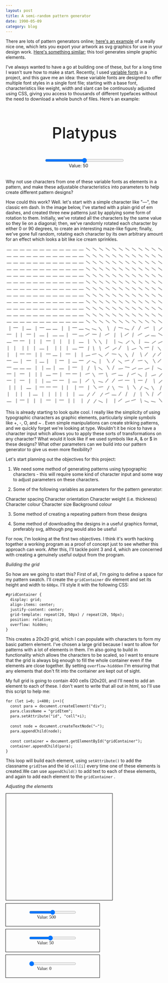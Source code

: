 ```yaml
---
layout: post
title: A semi-random pattern generator
date: 1990-05-09
category: blog
---
```


There are lots of pattern generators online; [here's an example](https://doodad.dev/pattern-generator/) of a really nice one, which lets you export your artwork as svg graphics for use in your design work. [Here's something similar](https://haikei.app); this tool generates simple graphic elements.

I've always wanted to have a go at building one of these, but for a long time I wasn't sure how to make a start. Recently, I used [variable fonts](https://web.dev/variable-fonts/) in a project, and this gave me an idea: these variable fonts are designed to offer multiple font styles in a single font file; starting with a base font, characteristics like weight, width and slant can be continuously adjusted using CSS, giving you access to thousands of different typefaces without the need to download a whole bunch of files. Here's an example:

<html>
  <style>
  @import url('https://fonts.googleapis.com/css2?family=Raleway:wght@100..900&display=swap');

    #container {
      width: 600px;  
      font-family: 'Raleway';
      outline: 1px solid black;
    }

    #text1 {
      text-align: center;
      font-size: 50px;
      font-weight: 500;
      padding: 20px 0 0 0;
    }

    #weight1 {
      display: block;
      margin: auto;
      width: 50%;
    }

    #amount {
      display: block;
      margin: auto;
      width: 100px;
      padding: 0 0 20px 0;
    }
  </style>
<body>

  <div id="container">
    <p id="text1">Platypus</p>
    <input id="weight1" type="range" min="100" max="900" value="500" class="slider"  oninput="changeWeight1()">
    <p id="amount">Value: <span id="weightValue1">50</span></p>
  </div>

 </body>

 <script type="text/javascript">

   function changeWeight1 () {
     weightValue1.innerHTML = weight1.value;
     text1.style.fontWeight = weight1.value;
   };
 </script>
</html>

 Why not use characters from one of these variable fonts as elements in a pattern, and make these adjustable characteristics into parameters to help create different pattern designs?



How could this work? Well. let's start with a simple character like "—", the classic em dash. In the image below, I've started with a plain grid of em dashes, and created three new patterns just by applying some form of rotation to them. Initially, we've rotated all the characters by the same value so they lie on a diagonal; then, we've randomly rotated each character by either 0 or 90 degrees, to create an interesting maze-like figure; finally, we've gone full random, rotating each character by its own arbitrary amount for an effect which looks a bit like ice cream sprinkles.

<img class="blog-img" src="/blog/assets/dashpatterns.png">

This is already starting to look quite cool. I really like the simplicity of using typographic characters as graphic elements, particularly simple symbols like +, -, O, and ~ . Even simple manipulations can create striking patterns, and we quickly forget we're looking at type. Wouldn't it be nice to have a character input which allows you to apply these sorts of transformations on any character? What would it look like if we used symbols like A, & or $ in these designs? What other parameters can we build into our pattern generator to give us even more flexibility?

Let's start planning out the objectives for this project:

1. We need some method of generating patterns using typographic characters - this will require some kind of character input and some way to adjust parameters on these characters.

2. Some of the following variables as parameters for the pattern generator:

Character spacing
Character orientation
Character weight (i.e. thickness)
Character colour
Character size
Background colour

3. Some method of creating a repeating pattern from these designs

4. Some method of downloading the designs in a useful graphics format, preferably svg, although png would also be useful

For now, I'm looking at the first two objectives. I think it's worth hacking together a working program as a proof of concept just to see whether this approach can work. After this, I'll tackle point 3 and 4, which are concerned with creating a genuinely useful output from the program.

*Building the grid*

So how are we going to start this? First of all, I'm going to define a space for my pattern swatch. I'll create the `gridContainer` div element and set its height and width to `600px`. I'll style it with the following CSS:

    #gridContainer {
      display: grid;
      align-items: center;
      justify-content: center;
      grid-template: repeat(20, 50px) / repeat(20, 50px);
      position: relative;
      overflow: hidden;
    }

This creates a 20x20 grid, which I can populate with characters to form my basic pattern element. I've chosen a large grid because I want to allow for patterns with a lot of elements in them. I'm also going to build in functionality which allows the characters to be scaled, so I want to ensure that the grid is always big enough to fill the whole container even if the elements are close together. By setting  `overflow-hiddden` I'm ensuring that any elements that don't fit into the container are kept out of sight.

My full grid is going to contain 400 cells (20x20), and I'll need to add an element to each of these. I don't want to write that all out in html, so I'll use this script to help me:

    for (let i=0; i<400; i++){
      const para = document.createElement("div");
      para.className = "gridItem";
      para.setAttribute("id", "cell"+i);

      const node = document.createTextNode("—");
      para.appendChild(node);

      const container = document.getElementById("gridContainer");
      container.appendChild(para);   
    }

This loop will build each element, using `setAttribute()` to add the classname `gridItem` and the id `cell[i]` every time one of these elements is created.We can use `appendChild()` to add text to each of these elements, and again to add each element to the `gridContainer` .

*Adjusting the elements*



<html>

  <style>

    @import url('https://fonts.googleapis.com/css2?family=Raleway:wght@100..900&display=swap');

    .slideContainer {
      width: 300px;  
      font-family: 'Raleway';
      outline: 1px solid black;
      padding: 20px 0 0 0;
      margin: 10px 0 0 0;
    }

    .slider {
      display: block;
      margin: auto;
      width: 50%;
    }

    .value {
      display: block;
      margin: auto;
      width: 100px;
      padding: 0 0 20px 0;
    }

    #gridContainer {
  display: grid;
  width: 300px;
  height: 300px;
  padding: 20px;
  justify-content: center;
  grid-template: repeat(3, 100px) / repeat(3, 100px);
  overflow: hidden;
  border: 1px solid black;
    }

    .gridItem {
      text-align: center;
      display: flex;
      align-items: center;
      justify-content: center;
      font-family: 'Raleway';
      font-size: 50pt;
      font-weight: 500;
      transform: rotate(0deg);

    }


  </style>

<body>

  <div id="gridContainer">    
  </div>

  <div class="slideContainer">
    <input type="range" min="100" max="900" value="500" class="slider" id="weight" oninput="changeText()">
    <p class="value">Value: <span id="weightValue">500</span></p>
  </div>

  <div class="slideContainer">
    <input type="range" min="10" max="100" value="50" class="slider" id="size" oninput="changeText()">
    <p class="value">Value: <span id="sizeValue">50</span></p>
  </div>

   <div class="slideContainer">
    <input type="range" min="0" max="359" value="0" class="slider" id="angle" oninput="changeText()">
    <p class="value">Value: <span id="angleValue">0</span></p>
  </div>

 </body>

 <script type="text/javascript">
   window.onload = function () {
    for (let i=0; i<9; i++){
    const para = document.createElement("div");
    para.className = "gridItem";
    para.setAttribute("id", "cell"+i);

    const node = document.createTextNode("—");
    para.appendChild(node);

    const container = document.getElementById("gridContainer");
    container.appendChild(para);  
    }
   }

   const gridItems = document.getElementsByClassName("gridItem");

   function changeText () {

           for (const item of gridItems){
    item.style.fontWeight = weight.value;
    item.style.fontSize = size.value +"pt";
    item.style.transform = "rotate(" + angle.value + "deg)";

    }   

    weightValue.innerHTML = weight.value;
    sizeValue.innerHTML = size.value;
    angleValue.innerHTML = angle.value;


   };
 </script>

</html>
